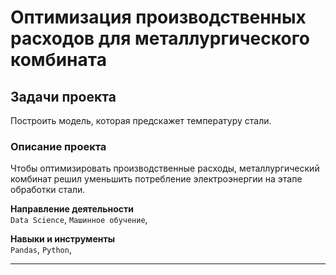 # Оптимизация производственных расходов для металлургического комбината

## Задачи проекта  

Построить модель, которая предскажет температуру стали.

### Описание проекта

Чтобы оптимизировать производственные расходы, металлургический комбинат решил уменьшить потребление электроэнергии на этапе обработки стали. 

**Направление деятельности**  
`Data Science`, `Машинное обучение`,

**Навыки и инструменты**  
`Pandas`, `Python`, 

---
